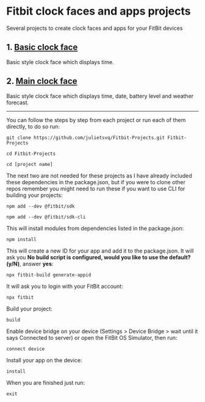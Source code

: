 # Fitbit clock faces and apps projects
Several projects to create clock faces and apps for your FitBit devices

## 1. [Basic clock face](https://github.com/julietsvq/Fitbit_MainClock/tree/master/BasicClock)
Basic style clock face which displays time.

## 2. [Main clock face](https://github.com/julietsvq/Fitbit_MainClock/tree/master/MainClock)
Basic style clock face which displays time, date, battery level and weather forecast.

---

You can follow the steps by step from each project or run each of them directly, to do so run: 

` git clone https://github.com/julietsvq/Fitbit-Projects.git Fitbit-Projects `

` cd Fitbit-Projects `

` cd [project name] `

The next two are not needed for these projects as I have already included these dependencies in the package.json, but if you were to clone other repos remember you might need to run these if you want to use CLI for building your projects:

` npm add --dev @fitbit/sdk `

` npm add --dev @fitbit/sdk-cli `

This will install modules from dependencies listed in the package.json:

` npm install `

This will create a new ID for your app and add it to the package.json. It will ask you **No build script is configured, would you like to use the default? (y/N)**, answer **yes**:

` npx fitbit-build generate-appid `

It will ask you to login with your FitBit account:

` npx fitbit `

Build your project: 

` build `

Enable device bridge on your device (Settings > Device Bridge > wait until it says Connected to server) or open the FitBit OS Simulator, then run: 

` connect device `

Install your app on the device: 

` install `

When you are finished just run: 

` exit `